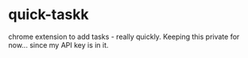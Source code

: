 quick-taskk
===========

chrome extension to add tasks - really quickly. Keeping this private for now... since my API key is in it.